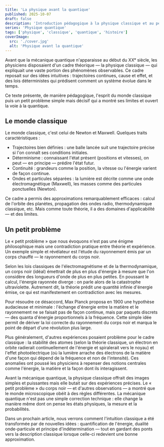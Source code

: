 ```yaml
---
title: 'La physique avant la quantique'
published: 2025-10-07
draft: false
description: 'Introduction pédagogique à la physique classique et au petit problème qui a motivé la naissance de la physique quantique.'
series: 'Physique quantique'
tags: ['physique', 'classique', 'quantique', 'histoire']
coverImage:
  src: './cover.jpg'
  alt: 'Physique avant la quantique'
---
```


Avant que la mécanique quantique n'apparaisse au début du XXᵉ siècle, les physiciens disposaient d'un cadre théorique — la physique classique — qui expliquait une vaste portion des phénomènes observables. Ce cadre reposait sur des idées intuitives : trajectoires continues, cause et effet, et des lois déterministes qui prédisent comment un système évolue dans le temps.

Ce texte présente, de manière pédagogique, l'esprit du monde classique puis un petit problème simple mais décisif qui a montré ses limites et ouvert la voie à la quantique.

## Le monde classique

Le monde classique, c'est celui de Newton et Maxwell. Quelques traits caractéristiques :

- Trajectoires bien définies : une balle lancée suit une trajectoire précise si l'on connaît ses conditions initiales.
- Déterminisme : connaissant l'état présent (positions et vitesses), on peut — en principe — prédire l'état futur.
- Continuité : grandeurs comme la position, la vitesse ou l'énergie varient de façon continue.
- Ondes et particules séparées : la lumière est décrite comme une onde électromagnétique (Maxwell), les masses comme des particules ponctuelles (Newton).

Ce cadre a permis des approximations remarquablement efficaces : calcul de l'orbite des planètes, propagation des ondes radio, thermodynamique classique, etc. Mais comme toute théorie, il a des domaines d'applicabilité — et des limites.

## Un petit problème

Le « petit problème » que nous évoquons n'est pas une énigme philosophique mais une contradiction pratique entre théorie et expérience. Un exemple simple et révélateur est l'étude du rayonnement émis par un corps chauffé — le rayonnement du corps noir.

Selon les lois classiques de l'électromagnétisme et de la thermodynamique, un corps noir (idéal) émettrait de plus en plus d'énergie à mesure que l'on considère des longueurs d'onde de plus en plus petites. En poussant le calcul, l'énergie rayonnée diverge : on parle alors de la catastrophe ultraviolette. Autrement dit, la théorie prédit une quantité infinie d'énergie émise, ce qui est manifestement en contradiction avec les mesures.

Pour résoudre ce désaccord, Max Planck proposa en 1900 une hypothèse audacieuse et minimale : l'échange d'énergie entre la matière et le rayonnement ne se faisait pas de façon continue, mais par paquets discrets — des quanta d'énergie proportionnels à la fréquence. Cette simple idée permit de dériver la loi correcte du rayonnement du corps noir et marqua le point de départ d'une révolution plus large.

Plus généralement, d'autres expériences posaient problème pour le cadre classique : la stabilité des atomes (selon la théorie classique, un électron en orbite radierait continuellement de l'énergie et spiralerait vers le noyau) et l'effet photoélectrique (où la lumière arrache des électrons de la matière d'une façon qui dépend de la fréquence et non de l'intensité). Ces anomalies ont poussé les physiciens à repenser des notions centrales comme l'énergie, la matière et la façon dont ils interagissent.

Avant la mécanique quantique, la physique classique offrait des images simples et puissantes mais elle butait sur des expériences précises. Le « petit problème » du corps noir — et d'autres observations — a montré que le monde microscopique obéit à des règles différentes. La mécanique quantique n'est pas une simple correction technique : elle change la manière même dont on pense les états physiques, la mesure et la probabilités.

Dans un prochain article, nous verrons comment l'intuition classique a été transformée par de nouvelles idées : quantification de l'énergie, dualité onde-particule et principe d'indétermination — tout en gardant des ponts vers la description classique lorsque celle-ci redevient une bonne approximation.
